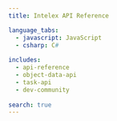 ```yaml
---
title: Intelex API Reference

language_tabs:
  - javascript: JavaScript
  - csharp: C#
  
includes:
  - api-reference
  - object-data-api
  - task-api
  - dev-community
  
search: true
---
```



